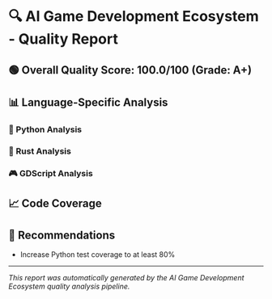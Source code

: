 # 🔍 AI Game Development Ecosystem - Quality Report

## 🟢 Overall Quality Score: 100.0/100 (Grade: A+)

## 📊 Language-Specific Analysis

### 🐍 Python Analysis

### 🦀 Rust Analysis

### 🎮 GDScript Analysis

## 📈 Code Coverage


## 🎯 Recommendations

- Increase Python test coverage to at least 80%

---
*This report was automatically generated by the AI Game Development Ecosystem quality analysis pipeline.*
